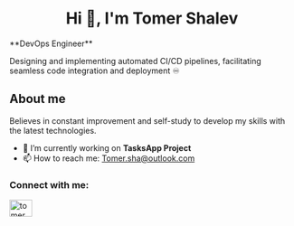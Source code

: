 <h1 align="center">Hi 👋, I'm Tomer Shalev</h1>
**DevOps Engineer**

<p align="left">Designing and
implementing automated CI/CD pipelines,
facilitating seamless code integration and
deployment ♾</p>



<h2 align="left">About me</h2>

<p align="left">Believes in constant improvement and
self-study to develop my skills with the latest
technologies.</p>

- 🔭 I’m currently working on **TasksApp Project**
- 📫 How to reach me: Tomer.sha@outlook.com

<h3 align="left">Connect with me:</h3>
<p align="left">
<a href="https://www.linkedin.com/in/tomer-shalev/" target="blank"><img align="center" src="https://raw.githubusercontent.com/rahuldkjain/github-profile-readme-generator/master/src/images/icons/Social/linked-in-alt.svg" alt="tomer shalev" height="30" width="40" /></a>
</p>







